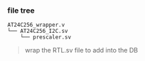 ### file tree
```
AT24C256_wrapper.v
└── AT24C256_I2C.sv
    └── prescaler.sv
```
> wrap the RTL.sv file to add into the DB
